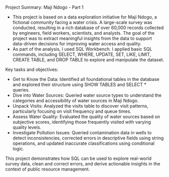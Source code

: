 Project Summary: Maji Ndogo - Part 1
- This project is based on a data exploration initiative for Maji Ndogo, a fictional community facing a water crisis. A large-scale survey was conducted, resulting in a rich database of over 60,000 records collected by engineers, field workers, scientists, and analysts. The goal of the project was to extract meaningful insights from the data to support data-driven decisions for improving water access and quality.
- As part of the analysis, I used SQL Workbench. I applied basic SQL commands, including SELECT, WHERE, UPDATE, SET, LIKE, LIMIT, CREATE TABLE, and DROP TABLE to explore and manipulate the dataset.

Key tasks and objectives:
- Get to Know the Data: Identified all foundational tables in the database and explored their structure using SHOW TABLES and SELECT * queries.
- Dive into Water Sources: Queried water source types to understand the categories and accessibility of water sources in Maji Ndogo.
- Unpack Visits: Analyzed the visits table to discover visit patterns, particularly focusing on visit frequency and queue times.
- Assess Water Quality: Evaluated the quality of water sources based on subjective scores, identifying those frequently visited with varying quality levels.
- Investigate Pollution Issues: Queried contamination data in wells to detect inconsistencies, corrected errors in descriptive fields using string operations, and updated inaccurate classifications using conditional logic.

This project demonstrates how SQL can be used to explore real-world survey data, clean and correct errors, and derive actionable insights in the context of public resource management.
